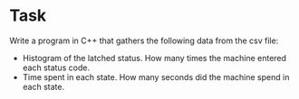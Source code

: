 # Task

Write a program in C++ that gathers the following data from the csv file:

- Histogram of the latched status. How many times the machine entered each status code.
- Time spent in each state. How many seconds did the machine spend in each state.